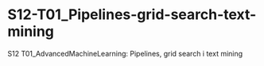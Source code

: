 # S12-T01_Pipelines-grid-search-text-mining
S12 T01_AdvancedMachineLearning: Pipelines, grid search i text mining
